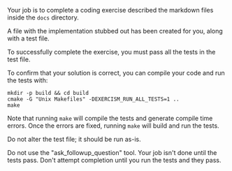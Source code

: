 Your job is to complete a coding exercise described the markdown files inside the `docs` directory.

A file with the implementation stubbed out has been created for you, along with a test file.

To successfully complete the exercise, you must pass all the tests in the test file.

To confirm that your solution is correct, you can compile your code and run the tests with:

```
mkdir -p build && cd build
cmake -G "Unix Makefiles" -DEXERCISM_RUN_ALL_TESTS=1 ..
make
```

Note that running `make` will compile the tests and generate compile time errors. Once the errors are fixed, running `make` will build and run the tests.

Do not alter the test file; it should be run as-is.

Do not use the "ask_followup_question" tool. Your job isn't done until the tests pass. Don't attempt completion until you run the tests and they pass.
